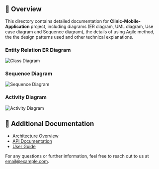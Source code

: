 ## 📖 Overview

This directory contains detailed documentation for **Clinic-Mobile-Application** project, including diagrams (ER diagram, UML diagram, Use case diagram and Sequence diagram), the details of using Agile method, the the design patterns used and other technical explanations.


### Entity Relation ER Diagram
![Class Diagram](ClinicMobileApplication/docs/diagrams/ER-Diagram.png)

### Sequence Diagram
![Sequence Diagram](diagrams/sequence-diagram.png)

### Activity Diagram
![Activity Diagram](diagrams/activity-diagram.png)

## 📑 Additional Documentation

- [Architecture Overview](additional-doc1.md)
- [API Documentation](additional-doc2.md)
- [User Guide](additional-doc3.md)

For any questions or further information, feel free to reach out to us at [email@example.com](mailto:email@example.com).
